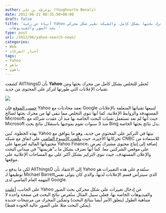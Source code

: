 ```yaml
---
author: يوغرطة بن علي (Youghourta Benali)
date: 2012-06-21 08:35:50+00:00
draft: false
title: 'أنباء عن رغبة Yahoo في التخلص من محرك بحثها بشكل كامل، والشبكة تغير شكل محركي
  بحث الصور والفيديوهات '
type: post
url: /2012/06/yahoo-search-news/
categories:
- Web
- أخبار الشركات
tags:
- Yahoo
- ياهو
- ياهوو
---
```


كشفت AllThingsD بأن **Yahoo** تُحضّر للتخلص بشكل كامل من محرك بحثها ومن تقنيات الإعلانات التي طورتها لتركز على المحتوى من جديد.




[![](https://www.it-scoop.com/wp-content/uploads/2012/06/yahoo-logo.jpg)
](https://www.it-scoop.com/wp-content/uploads/2012/06/yahoo-logo.jpg)




[حسب الموقع](http://allthingsd.com/20120618/exclusive-yahoo-hires-google-exec-barrett-as-chief-of-revenue-as-big-ad-changes-loom/) فإن Yahoo تعقد محادثات مع Google لتبيعها تقنياتها المتعلقة بالإعلانات المستهدفة والروابط الإعلانية، كما أنها تنوي التخلص مما تبقى لها من محرك بحثها لصالح Microsoft، حيث أنها لم تعد تستعمل تقنيات البحث الخاصة بها منذ أن عقدت شراكة مع Microsoft منذ 3 سنوات تقوم بموجبها باستغلال نتائج بحث Bing بدل نتائج بحثها الخاصة.




بهذه الخطوة، تُبين Yahoo نيتها في التركيز على المحتوى من جديد، وهو ما يتوافق مع تحركاتها الأخيرة، حيث [وقّعت الأسبوع الماضي](http://news.cnet.com/8301-1023_3-57452079-93/yahoo-cnbc-form-content-sharing-partnership) على اتفاق مع شبكة CNBC للاستفادة من محتوياتها المالية لعرضها على Yahoo Finance، إضافة إلى إنتاج محتوى مشترك يُعرض على موقعي الشركتين معا. كما أنها تعترف بشكل ما بـ"هزيمتها" في ميداني البحث والإعلان المستهدف، حيث تنوي التركيز بشكل أكثر على بيع المساحات الإعلانية على موقعها.




لكن ما يدفع بـ AllThingsD إلى الاعتقاد بأن Yahoo ستُقدم على هذه التغييرات هو توظيفها لـ Michael Barrettالذي سيترأس قسم الإعلانات لديها، والذي كان يتولى نفس المهمة العام الماضي لدى Google.




على الجانب، [أعلنت](http://www.ysearchblog.com/2012/06/20/image-and-video-search/) Yahoo عن إدخال تغييرات على شكل محركي بحث الصور والفيديوهات الخاصة بها، فعلى سبيل المثال ستُعرض نتائج البحث في صفحة واحدة لا متناهية الطول (يتعلق الأمر أيضا بنتائج البحث) وتمكين المحرك من مرشحات جديدة (يمكن البحث مثلا على الصور عالية الجودة فقط).
